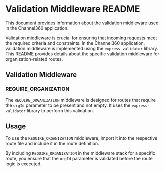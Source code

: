 # Validation Middleware README

This document provides information about the validation middleware used in the Channel360 application.

Validation middleware is crucial for ensuring that incoming requests meet the required criteria and constraints. In the Channel360 application, validation middleware is implemented using the `express-validator` library. This README provides details about the specific validation middleware for organization-related routes.

## Validation Middleware

### REQUIRE_ORGANIZATION

The `REQUIRE_ORGANIZATION` middleware is designed for routes that require the `orgId` parameter to be present and not empty. It uses the `express-validator` library to perform this validation.

## Usage

To use the `REQUIRE_ORGANIZATION` middleware, import it into the respective route file and include it in the route definition. 

By including `REQUIRE_ORGANIZATION` in the middleware stack for a specific route, you ensure that the `orgId` parameter is validated before the route logic is executed.

